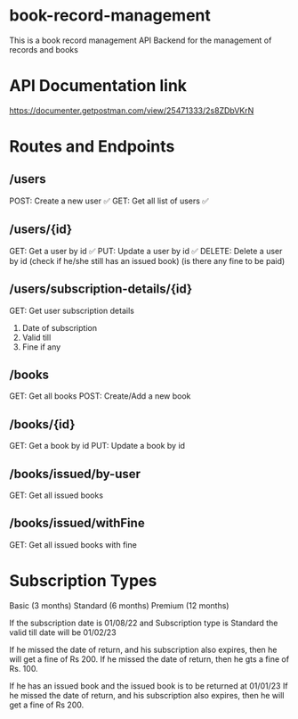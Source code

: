 # book-record-management

This is a book record management API Backend for the management of records and books

# API Documentation link
https://documenter.getpostman.com/view/25471333/2s8ZDbVKrN

# Routes and Endpoints

## /users

POST: Create a new user ✅
GET: Get all list of users ✅

## /users/{id}

GET: Get a user by id ✅
PUT: Update a user by id ✅
DELETE: Delete a user by id (check if he/she still has an issued book) (is there any fine to be paid)

## /users/subscription-details/{id}

GET: Get user subscription details

1. Date of subscription
2. Valid till
3. Fine if any

## /books

GET: Get all books
POST: Create/Add a new book

## /books/{id}

GET: Get a book by id
PUT: Update a book by id

## /books/issued/by-user

GET: Get all issued books

## /books/issued/withFine

GET: Get all issued books with fine

# Subscription Types

Basic (3 months)
Standard (6 months)
Premium (12 months)    

If the subscription date is 01/08/22
and Subscription type is Standard
the valid till date will be 01/02/23


If he missed the date of return, and his subscription also expires, then he will get a fine of Rs 200.
 If he missed the date of return, then he gts a fine of Rs. 100.

If he has an issued book and the issued book is to be returned at 01/01/23 If he missed the date of return, and his subscription also expires, then he will get a fine of Rs 200.
